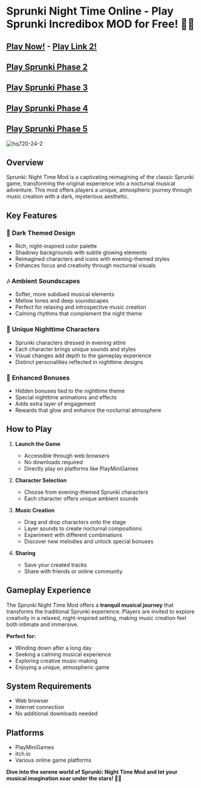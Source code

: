 # Sprunki Night Time Online - Play Sprunki Incredibox MOD for Free! 🌙🎵

## [Play Now!](https://shorturl.at/kFnZX) - [Play Link 2!](https://shorturl.at/pBYDE)

## [Play Sprunki Phase 2](https://github.com/sprunki-phase-2-online-mod)

## [Play Sprunki Phase 3](https://github.com/sprunki-phase-3-online)

## [Play Sprunki Phase 4](https://github.com/sprunki-phase-4-online-mod)

## [Play Sprunki Phase 5](https://github.com/sprunki-phase-5-online-mod)

![hq720-24-2](https://github.com/user-attachments/assets/424764a7-feda-4851-9bcc-fc6cbf06a846)

## Overview

Sprunki: Night Time Mod is a captivating reimagining of the classic Sprunki game, transforming the original experience into a nocturnal musical adventure. This mod offers players a unique, atmospheric journey through music creation with a dark, mysterious aesthetic.

## Key Features

### 🌌 **Dark Themed Design**
- Rich, night-inspired color palette
- Shadowy backgrounds with subtle glowing elements
- Reimagined characters and icons with evening-themed styles
- Enhances focus and creativity through nocturnal visuals

### 🎶 **Ambient Soundscapes**
- Softer, more subdued musical elements
- Mellow tones and deep soundscapes
- Perfect for relaxing and introspective music creation
- Calming rhythms that complement the night theme

### 👥 **Unique Nighttime Characters**
- Sprunki characters dressed in evening attire
- Each character brings unique sounds and styles
- Visual changes add depth to the gameplay experience
- Distinct personalities reflected in nighttime designs

### 🌟 **Enhanced Bonuses**
- Hidden bonuses tied to the nighttime theme
- Special nighttime animations and effects
- Adds extra layer of engagement
- Rewards that glow and enhance the nocturnal atmosphere

## How to Play

1. **Launch the Game**
   - Accessible through web browsers
   - No downloads required
   - Directly play on platforms like PlayMiniGames

2. **Character Selection**
   - Choose from evening-themed Sprunki characters
   - Each character offers unique ambient sounds

3. **Music Creation**
   - Drag and drop characters onto the stage
   - Layer sounds to create nocturnal compositions
   - Experiment with different combinations
   - Discover new melodies and unlock special bonuses

4. **Sharing**
   - Save your created tracks
   - Share with friends or online community

## Gameplay Experience

The Sprunki Night Time Mod offers a **tranquil musical journey** that transforms the traditional Sprunki experience. Players are invited to explore creativity in a relaxed, night-inspired setting, making music creation feel both intimate and immersive.

**Perfect for:**
- Winding down after a long day
- Seeking a calming musical experience
- Exploring creative music-making
- Enjoying a unique, atmospheric game

## System Requirements

- Web browser
- Internet connection
- No additional downloads needed

## Platforms

- PlayMiniGames
- itch.io
- Various online game platforms

**Dive into the serene world of Sprunki: Night Time Mod and let your musical imagination soar under the stars! 🌙🎵**
